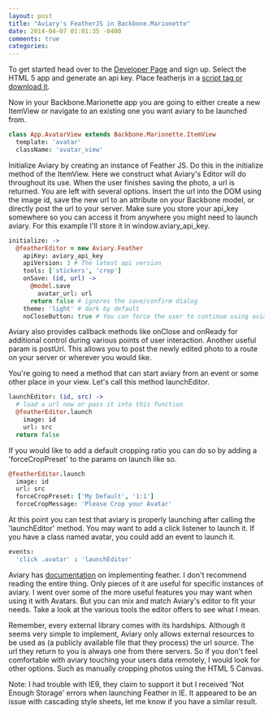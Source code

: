 ```yaml
---
layout: post
title: "Aviary's FeatherJS in Backbone.Marionette"
date: 2014-04-07 01:01:35 -0400
comments: true
categories:
---
```


To get started head over to the [Developer Page](http://developers.aviary.com/ "Dev Page") and sign up. Select the HTML 5 app and generate an api key. Place featherjs in a [script tag or download it](http://feather.aviary.com/js/feather.js "FeatherJS").

Now in your Backbone.Marionette app you are going to either create a new ItemView or navigate to an existing one you want aviary to be launched from.

```coffeescript
class App.AvatarView extends Backbone.Marionette.ItemView
  template: 'avatar'
  className: 'avatar_view'
```

Initialize Aviary by creating an instance of Feather JS. Do this in the initialize method of the ItemView. Here we construct what Aviary's Editor will do throughout its use. When the user finishes saving the photo, a url is returned. You are left with several options. Insert the url into the DOM using the image id, save the new url to an attribute on your Backbone model, or directly post the url to your server. Make sure you store your api_key somewhere so you can access it from anywhere you might need to launch aviary. For this example I'll store it in window.aviary_api_key.

```coffeescript
initialize: ->
  @featherEditor = new Aviary.Feather
    apiKey: aviary_api_key
    apiVersion: 3 # The latest api version
    tools: ['stickers', 'crop']
    onSave: (id, url) ->
      @model.save
        avatar_url: url
      return false # ignores the save/confirm dialog
    theme: 'light' # dark by default
    noCloseButton: true # You can force the user to continue using aviary this way.
```

Aviary also provides callback methods like onClose and onReady for additional control during various points of user interaction. Another useful param is postUrl. This allows you to post the newly edited photo to a route on your server or wherever you would like.

You're going to need a method that can start aviary from an event or some other place in your view. Let's call this method launchEditor.

```coffeescript
launchEditor: (id, src) ->
  # load a url now or pass it into this function
  @featherEditor.launch
    image: id
    url: src
  return false
```

If you would like to add a default cropping ratio you can do so by adding a 'forceCropPreset' to the params on launch like so.

```coffeescript
@featherEditor.launch
  image: id
  url: src
  forceCropPreset: ['My Default', '1:1']
  forceCropMessage: 'Please Crop your Avatar'
```

At this point you can test that aviary is properly launching after calling the 'launchEditor' method. You may want to add a click listener to launch it. If you have a class named avatar, you could add an event to launch it.

```coffeescript
events:
  'click .avatar' : 'launchEditor'
```

Aviary has [documentation](http://developers.aviary.com/docs/web/setup-guide "Aviary's Feather Documentation") on implementing feather. I don't recommend reading the entire thing. Only pieces of it are useful for specific instances of aviary. I went over some of the more useful features you may want when using it with Avatars. But you can mix and match Aviary's editor to fit your needs. Take a look at the various tools the editor offers to see what I mean.

Remember, every external library comes with its hardships. Although it seems very simple to implement, Aviary only allows external resources to be used as (a publicly available file that they process) the url source. The url they return to you is always one from there servers. So if you don't feel comfortable with aviary touching your users data remotely, I would look for other options. Such as manually cropping photos using the HTML 5 Canvas.

Note: I had trouble with IE9, they claim to support it but I received 'Not Enough Storage' errors when launching Feather in IE. It appeared to be an issue with cascading style sheets, let me know if you have a similar result.
